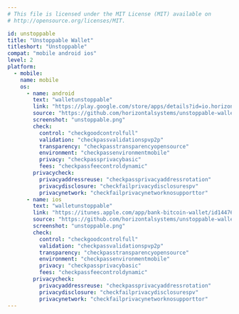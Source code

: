 ```yaml
---
# This file is licensed under the MIT License (MIT) available on
# http://opensource.org/licenses/MIT.

id: unstoppable
title: "Unstoppable Wallet"
titleshort: "Unstoppable"
compat: "mobile android ios"
level: 2
platform:
  - mobile:
    name: mobile
    os:
      - name: android
        text: "walletunstoppable"
        link: "https://play.google.com/store/apps/details?id=io.horizontalsystems.bankwallet"
        source: "https://github.com/horizontalsystems/unstoppable-wallet-android"      
        screenshot: "unstoppable.png"
        check:
          control: "checkgoodcontrolfull"
          validation: "checkpassvalidationspvp2p"
          transparency: "checkpasstransparencyopensource"
          environment: "checkpassenvironmentmobile"
          privacy: "checkpassprivacybasic"
          fees: "checkpassfeecontroldynamic"
        privacycheck:
          privacyaddressreuse: "checkpassprivacyaddressrotation"
          privacydisclosure: "checkfailprivacydisclosurespv"
          privacynetwork: "checkfailprivacynetworknosupporttor"
      - name: ios
        text: "walletunstoppable"
        link: "https://itunes.apple.com/app/bank-bitcoin-wallet/id1447619907/"
        source: "https://github.com/horizontalsystems/unstoppable-wallet-ios"
        screenshot: "unstoppable.png"
        check:
          control: "checkgoodcontrolfull"
          validation: "checkpassvalidationspvp2p"          
          transparency: "checkpasstransparencyopensource"
          environment: "checkpassenvironmentmobile"
          privacy: "checkpassprivacybasic"
          fees: "checkpassfeecontroldynamic"
        privacycheck:
          privacyaddressreuse: "checkpassprivacyaddressrotation"
          privacydisclosure: "checkfailprivacydisclosurespv"
          privacynetwork: "checkfailprivacynetworknosupporttor"
---
```

